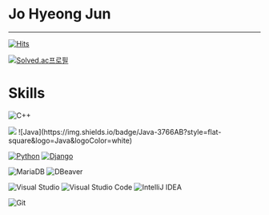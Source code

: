 # Jo Hyeong Jun
---
[![Hits](https://hits.seeyoufarm.com/api/count/incr/badge.svg?url=https%3A%2F%2Fgithub.com%2FJxun-h%2FProblem-Solving&count_bg=%23CE2525&title_bg=%23555555&icon=apple.svg&icon_color=%23E7E7E7&title=Today&edge_flat=true)](https://hits.seeyoufarm.com)


[![Solved.ac프로필](http://mazassumnida.wtf/api/v2/generate_badge?boj=hunnam5220)](https://solved.ac/hunnam5220)

# Skills
  ![C++](https://img.shields.io/badge/C++-blue.svg?&style=for-the-badge&logo=c%2B%2B&logoColor=white)
  <!-- ![Java](https://img.shields.io/badge/JAVA-007396?style=for-the-badge&logo=java&logoColor=white) -->
<img src="https://img.shields.io/badge/Java-3766AB?style=flat-square&logo=Java&logoColor=white"/>
  ![Java](https://img.shields.io/badge/Java-3766AB?style=flat-square&logo=Java&logoColor=white)


  [![Python](https://img.shields.io/badge/-Python-F9DC3E.svg?logo=python&style=flat)](https://www.python.org/)
[![Django](https://img.shields.io/badge/-Django-092E20.svg?logo=django&style=flat)](https://www.djangoproject.com/)
  

  ![MariaDB](https://img.shields.io/badge/MariaDB-003545.svg?&style=for-the-badge&logo=MariaDB&logoColor=white)
  ![DBeaver](https://img.shields.io/badge/DBeaver-2A2A2A.svg?&style=for-the-badge&logo=DBeaver&logoColor=white)
  
  ![Visual Studio](https://img.shields.io/badge/Visual%20Studio-5C2D91.svg?&style=for-the-badge&logo=Visual%20Studio&logoColor=white)
  ![Visual Studio Code](http://img.shields.io/badge/Visual%20Studio%20Code-007ACC.svg?&style=for-the-badge&logo=Visual%20Studio%20Code&logoColor=white)
  ![IntelliJ IDEA](https://img.shields.io/badge/Intellij%20IDEA-000000.svg?&style=for-the-badge&logo=IntelliJ%20IDEA&logoColor=white)
  
  ![Git](http://img.shields.io/badge/Git-F05032.svg?style=for-the-badge&logo=Git&logoColor=white)

<!--   [![Top Langs](https://github-readme-stats.vercel.app/api/top-langs/?username=HyunSik-log&layout=compact)](https://github.com/HyunSik-log/github-readme-stats)
 -->
  <!--
  **HyunSik-log/HyunSik-log** is a ✨ _special_ ✨ repository because its `README.md` (this file) appears on your GitHub profile.

  Here are some ideas to get you started:

  - 🔭 I’m currently working on in Ta
  - 🌱 I’m currently learning ...
  - 👯 I’m looking to collaborate on ...
  - 🤔 I’m looking for help with ...
  - 💬 Ask me about ...
  - 📫 How to reach me: ...
  - 😄 Pronouns: ...
  - ⚡ Fun fact: ...
  -->
